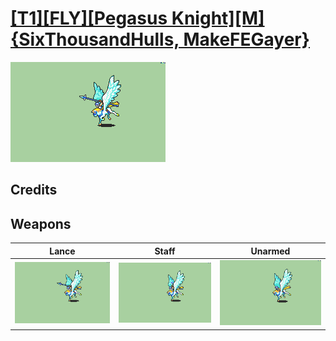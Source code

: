 # [\[T1\]\[FLY\]\[Pegasus Knight\]\[M\]{SixThousandHulls, MakeFEGayer}](./)

<img src="./2.%20Lance/Lance_000.png" alt="[T1][FLY][Pegasus Knight][M]{SixThousandHulls, MakeFEGayer} standing" />

## Credits



## Weapons


|Lance |Staff |Unarmed |
|  :---: | :---: | :---: |
| <img alt="Lance animation" src="./2.%20Lance/Lance.gif" /> | <img alt="Staff animation" src="./7.%20Staff%20(MakeFEGayer)/Staff.gif" /> | <img alt="Unarmed animation" src="./8.%20Unarmed/Unarmed.gif" /> |

